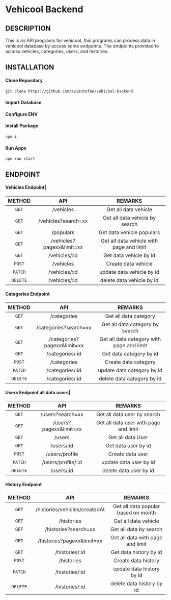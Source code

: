 # Vehicool Backend

## DESCRIPTION
This is an API programs for vehicool, this programs can process data in vehicool database by access some endpoints. The endpoints provided to access vehicles, categories, users, and histories.
## INSTALLATION
#### Clone Repository
```
git clone https://github.com/aviantofan/vehicool-backend
```
#### Import Database

#### Configure ENV
#### Install Package
```
npm i
```
#### Run Apps
```
npm run start
```
## ENDPOINT
#### Vehicles Endpoint|
| METHOD | API | REMARKS |
| :-------------: |:-------------:|:-----------:|
| ```GET``` | /vehicles | Get all data vehicle|
| ```GET``` | /vehicles?search=xx | Get all data vehicle by search|
| ```GET``` | /populars | Get data vehicle populars|
| ```GET``` | /vehicles?pagexx&limit=xx | Get all data vehicle with page and limit| 
| ```GET``` | /vehicles/:id | Get data vehicle by id |
| ```POST``` | /vehicles | Create data vehicle|
| ```PATCH``` | /vehicles/:id | update data vehicle by id|
| ```DELETE``` | /vehicles/:id | delete data vehicle by id|

#### Categories Endpoint
| METHOD | API | REMARKS |
| :-------------: |:-------------:|:-----------:|
| ```GET``` | /categories | Get all data category|
| ```GET``` | /categories?search=xx | Get all data category by search|
| ```GET``` | /categories?pagexx&limit=xx | Get all data category with page and limit|
| ```GET``` | /categories/:id | Get data category by id |
| ```POST``` | /categories | Create data category|
| ```PATCH``` | /categories/:id | update data category by id|
| ```DELETE``` | /categories/:id | delete data category by id|

#### Users Endpoint all data users|
| METHOD | API | REMARKS |
| :-------------: |:-------------:|:-----------:|
| ```GET``` | /users?search=xx | Get all data user by search |
| ```GET``` | /users?pagexx&limit=xx |Get all data user with page and limit|
| ```GET``` | /users | Get all data User|
| ```GET``` | /users/:id | Get data user by id |
| ```POST``` | /users/profile | Create data user|
| ```PATCH``` | /users/profile/:id | update data user by id|
| ```DELETE``` | /users/:id | delete data user by id|

#### History Endpoint
| METHOD | API | REMARKS |
| :-------------: |:-------------:|:-----------:|
| ```GET``` | /histories/vehicles/createdAt| Get all data popular based on month|
| ```GET``` | /histories | Get all data vehicle|
| ```GET``` | /histories?search=xx | Get all data by search|
| ```GET``` | /histories?pagexx&limit=xx | Get all data with page and limit|
| ```GET``` | /histories/:id | Get data history by id|
| ```POST``` | /histories | Create data history|
| ```PATCH``` | /histories/:id | update data history by id|
| ```DELETE``` | /histories/:id | delete data history by id|